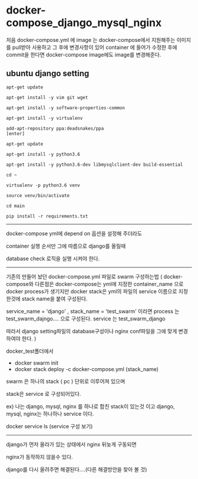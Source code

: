 # docker-compose_django_mysql_nginx

처음 docker-compose.yml 에 image 는 docker-compose에서 지원해주는 이미지를 pull받아 사용하고 그 후에 
변경사항이 있어 container 에 들어가 수정한 후에 commit을 한다면 docker-compose image에도 image를 변경해준다.

## ubuntu django setting

```
apt-get update

apt-get install -y vim git wget

apt-get install -y software-properties-common

apt-get install -y virtualenv

add-apt-repository ppa:deadsnakes/ppa
[enter]

apt-get update

apt-get install -y python3.6

apt-get install -y python3.6-dev libmysqlclient-dev build-essential

cd ~

virtualenv -p python3.6 venv

source venv/bin/activate

cd main

pip install -r requirements.txt
```

----------------------------------------

docker-compose yml에 depend on 옵션을 설정해 주더라도

container 실행 순서만 그에 따름으로 django를 올릴때 

database check 로직을 실행 시켜야 한다.

----------------------------------------

기존의 만들어 놨던 docker-compose.yml 파일로 swarm 구성하는법
( docker-compose와 다른점은 docker-compose는 yml에 지정한 container_name 으로 docker process가 생기지만 docker stack은 yml의 파일의 service 이름으로 지정한것에
  stack name을 붙여 구성된다. 
  
  service_name = 'django' , stack_name = 'test_swarm' 이라면
  process 는 test_swarm_dajngo.... 으로 구성된다.
  service 는 test_swarm_django
  
  따라서 django setting파일의 database구성이나 nginx conf파일을 그에 맞게 변경하여야 한다.
 )

docker_test폴더에서 

- docker swarm init
- docker stack deploy -c docker-compose.yml (stack_name)

swarm 은 하나의 stack ( pc ) 단위로 이루어져 있으며

stack은 service 로 구성되어있다.

ex) 
나는 django, mysql, nginx 를 하나로 합친 stack이 있는것 이고
django, mysql, nginx는 하나하나 service 이다.

docker service ls (service 구성 보기)

--------------------------------------------

django가 먼저 올라가 있는 상태에서 nginx 뒤늦게 구동되면

nginx가 동작하지 않을수 있다.

django를 다시 올려주면 해결된다....(다른 해결방안을 찾아 볼 것)


